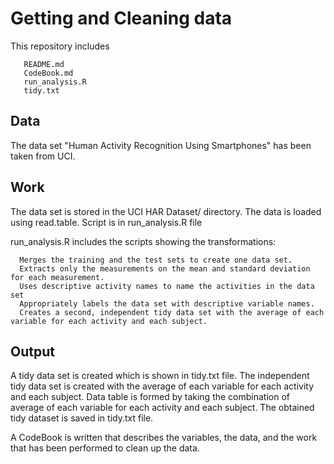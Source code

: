 # Getting and Cleaning data

This repository includes

       README.md
       CodeBook.md
       run_analysis.R
       tidy.txt

## Data

The data set "Human Activity Recognition Using Smartphones" has been taken from UCI.

## Work

The data set is stored in the UCI HAR Dataset/ directory. 
The data is loaded using read.table.
Script is in run_analysis.R file

run_analysis.R includes the scripts showing the transformations:

      Merges the training and the test sets to create one data set.
      Extracts only the measurements on the mean and standard deviation for each measurement.
      Uses descriptive activity names to name the activities in the data set
      Appropriately labels the data set with descriptive variable names.
      Creates a second, independent tidy data set with the average of each variable for each activity and each subject.


## Output

A tidy data set is created which is shown in tidy.txt file. The independent tidy data set is created with the average of each variable for each activity and each subject. Data table is formed by taking the combination of average of each variable for each activity and each subject. The obtained tidy dataset is saved in tidy.txt file.

A CodeBook is written that describes the variables, the data, and the work that has been performed to clean up the data.
